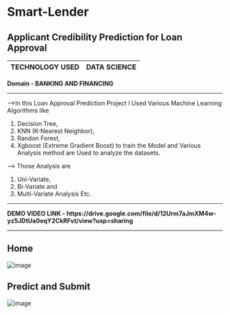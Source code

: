# Smart-Lender

## Applicant Credibility Prediction for Loan Approval

|TECHNOLOGY USED  |   DATA SCIENCE             |
|-----------------|----------------------------|

<b> Domain - BANKING AND FINANCING </b><br>
<hr>

-->In this Loan Approval Prediction Project I Used Various Machine Learning Algorithms like 

1. Decision Tree, 
2. KNN (K-Nearest Neighbor), 
3. Randon Forest, 
4. Xgboost (Extreme Gradient Boost) to train the Model and Various Analysis method are Used to analyze the datasets. 

--> Those Analysis are

1. Uni-Variate, 
2. Bi-Variate and 
3. Multi-Variate Analysis Etc. <br>

<hr>
<b>DEMO VIDEO LINK - https://drive.google.com/file/d/12Urm7aJmXM4w-yz5JDtUa0eqY2CkRFvt/view?usp=sharing</b>

<br>
<hr>

## Home

![image](https://user-images.githubusercontent.com/102854779/204123287-20d5236f-c5b3-40e5-8cfa-98c78d83ebbc.png)

## Predict and Submit

![image](https://user-images.githubusercontent.com/102854779/204123299-4241ce99-de4d-4671-a76d-00b680c79a4e.png)
